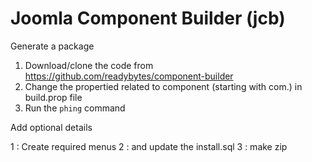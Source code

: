 Joomla Component Builder (jcb)
===

Generate a package

1. Download/clone the code from https://github.com/readybytes/component-builder
2. Change the propertied related to component (starting with com.) in build.prop file
3. Run the `phing` command

Add optional details

1 : Create required menus
2 : and update the install.sql
3 : make zip

